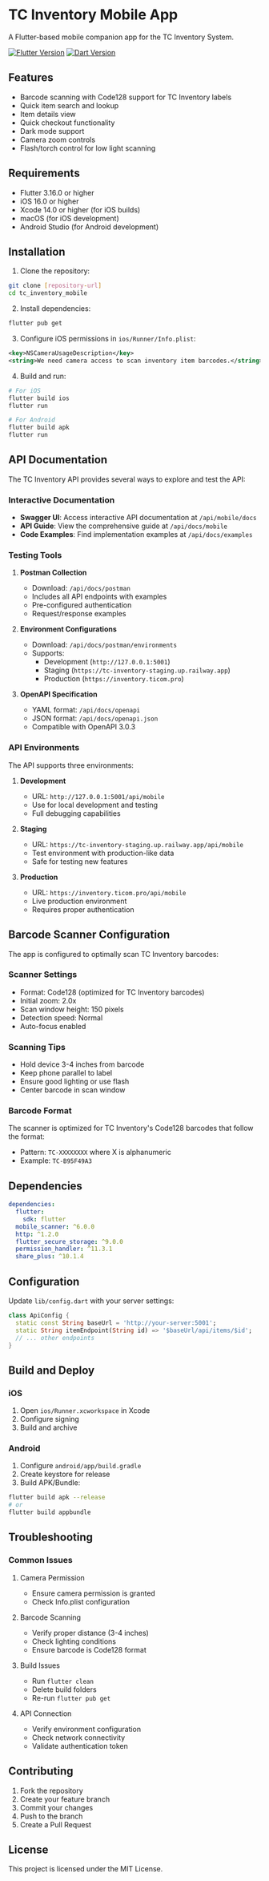 # TC Inventory Mobile App

A Flutter-based mobile companion app for the TC Inventory System.

[![Flutter Version](https://img.shields.io/badge/flutter-3.16.0-blue.svg)](https://flutter.dev/)
[![Dart Version](https://img.shields.io/badge/dart-3.2.0-blue.svg)](https://dart.dev/)

## Features

- Barcode scanning with Code128 support for TC Inventory labels
- Quick item search and lookup
- Item details view
- Quick checkout functionality
- Dark mode support
- Camera zoom controls
- Flash/torch control for low light scanning

## Requirements

- Flutter 3.16.0 or higher
- iOS 16.0 or higher
- Xcode 14.0 or higher (for iOS builds)
- macOS (for iOS development)
- Android Studio (for Android development)

## Installation

1. Clone the repository:
```bash
git clone [repository-url]
cd tc_inventory_mobile
```

2. Install dependencies:
```bash
flutter pub get
```

3. Configure iOS permissions in `ios/Runner/Info.plist`:
```xml
<key>NSCameraUsageDescription</key>
<string>We need camera access to scan inventory item barcodes.</string>
```

4. Build and run:
```bash
# For iOS
flutter build ios
flutter run

# For Android
flutter build apk
flutter run
```

## API Documentation

The TC Inventory API provides several ways to explore and test the API:

### Interactive Documentation
- **Swagger UI**: Access interactive API documentation at `/api/mobile/docs`
- **API Guide**: View the comprehensive guide at `/api/docs/mobile`
- **Code Examples**: Find implementation examples at `/api/docs/examples`

### Testing Tools
1. **Postman Collection**
   - Download: `/api/docs/postman`
   - Includes all API endpoints with examples
   - Pre-configured authentication
   - Request/response examples

2. **Environment Configurations**
   - Download: `/api/docs/postman/environments`
   - Supports:
     - Development (`http://127.0.0.1:5001`)
     - Staging (`https://tc-inventory-staging.up.railway.app`)
     - Production (`https://inventory.ticom.pro`)

3. **OpenAPI Specification**
   - YAML format: `/api/docs/openapi`
   - JSON format: `/api/docs/openapi.json`
   - Compatible with OpenAPI 3.0.3

### API Environments

The API supports three environments:

1. **Development**
   - URL: `http://127.0.0.1:5001/api/mobile`
   - Use for local development and testing
   - Full debugging capabilities

2. **Staging**
   - URL: `https://tc-inventory-staging.up.railway.app/api/mobile`
   - Test environment with production-like data
   - Safe for testing new features

3. **Production**
   - URL: `https://inventory.ticom.pro/api/mobile`
   - Live production environment
   - Requires proper authentication

## Barcode Scanner Configuration

The app is configured to optimally scan TC Inventory barcodes:

### Scanner Settings
- Format: Code128 (optimized for TC Inventory barcodes)
- Initial zoom: 2.0x
- Scan window height: 150 pixels
- Detection speed: Normal
- Auto-focus enabled

### Scanning Tips
- Hold device 3-4 inches from barcode
- Keep phone parallel to label
- Ensure good lighting or use flash
- Center barcode in scan window

### Barcode Format
The scanner is optimized for TC Inventory's Code128 barcodes that follow the format:
- Pattern: `TC-XXXXXXXX` where X is alphanumeric
- Example: `TC-B95F49A3`

## Dependencies

```yaml
dependencies:
  flutter:
    sdk: flutter
  mobile_scanner: ^6.0.0
  http: ^1.2.0
  flutter_secure_storage: ^9.0.0
  permission_handler: ^11.3.1
  share_plus: ^10.1.4
```

## Configuration

Update `lib/config.dart` with your server settings:

```dart
class ApiConfig {
  static const String baseUrl = 'http://your-server:5001';
  static String itemEndpoint(String id) => '$baseUrl/api/items/$id';
  // ... other endpoints
}
```

## Build and Deploy

### iOS
1. Open `ios/Runner.xcworkspace` in Xcode
2. Configure signing
3. Build and archive

### Android
1. Configure `android/app/build.gradle`
2. Create keystore for release
3. Build APK/Bundle:
```bash
flutter build apk --release
# or
flutter build appbundle
```

## Troubleshooting

### Common Issues

1. Camera Permission
   - Ensure camera permission is granted
   - Check Info.plist configuration

2. Barcode Scanning
   - Verify proper distance (3-4 inches)
   - Check lighting conditions
   - Ensure barcode is Code128 format

3. Build Issues
   - Run `flutter clean`
   - Delete build folders
   - Re-run `flutter pub get`

4. API Connection
   - Verify environment configuration
   - Check network connectivity
   - Validate authentication token

## Contributing

1. Fork the repository
2. Create your feature branch
3. Commit your changes
4. Push to the branch
5. Create a Pull Request

## License

This project is licensed under the MIT License.

